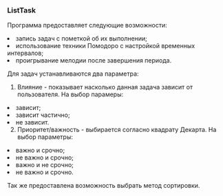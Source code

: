 ### ListTask
Программа предоставляет следующие возможности:
<li> запись задач с пометкой об их выполнении;
<li> использование техники Помодоро с настройкой временных интервалов;
<li> проигрывание мелодии после завершения периода.

Для задач устанавливаются два параметра:
1. Влияние - показывает насколько данная задача зависит от пользователя.
На выбор парамеры:
<li> зависит;
<li> зависит частично;
<li> не зависит.
  
2. Приоритет/важность - выбирается согласно квадрату Декарта.
На выбор параметры:
<li> важно и срочно;
<li> не важно и срочно;
<li> важно и не срочно;
<li> не важно и срочно.

Так же предоставлена возможность выбрать метод сортировки.
